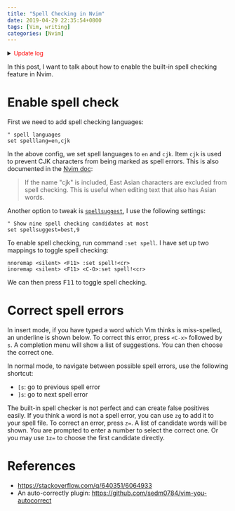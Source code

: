 ```yaml
---
title: "Spell Checking in Nvim"
date: 2019-04-29 22:35:54+0800
tags: [Vim, writing]
categories: [Nvim]
---
```


<details>
<summary><font size="2" color="red">Update log</font></summary>

+ <font color="blue">2021-10-17: add `spellsuggest` option.</font>
</details>

In this post, I want to talk about how to enable the built-in spell checking
feature in Nvim.

<!--more-->

# Enable spell check

First we need to add spell checking languages:

```vim
" spell languages
set spelllang=en,cjk
```

In the above config, we set spell languages to `en` and `cjk`. Item `cjk` is
used to prevent CJK characters from being marked as spell errors. This is
also documented in the [Nvim doc](https://neovim.io/doc/user/options.html#'spelllang'):

> If the name "cjk" is included, East Asian characters are excluded from
> spell checking. This is useful when editing text that also has Asian
> words.

Another option to tweak is [`spellsuggest`](https://neovim.io/doc/user/options.html#'spellsuggest'), I use the following settings:

```vim
" Show nine spell checking candidates at most
set spellsuggest=best,9
```

To enable spell checking, run command `:set spell`. I have set up two mappings
to toggle spell checking:

```vim
nnoremap <silent> <F11> :set spell!<cr>
inoremap <silent> <F11> <C-O>:set spell!<cr>
```

We can then press <kbd>F11</kbd> to toggle spell checking.

# Correct spell errors

In insert mode, if you have typed a word which Vim thinks is miss-spelled, an
underline is shown below. To correct this error, press `<C-x>` followed by `s`.
A completion menu will show a list of suggestions. You can then choose the
correct one.

In normal mode, to navigate between possible spell errors, use the following
shortcut:

+ `[s`: go to previous spell error
+ `]s`: go to next spell error

The built-in spell checker is not perfect and can create false positives
easily. If you think a word is not a spell error, you can use `zg` to add it to
your spell file. To correct an error, press `z=`. A list of candidate words
will be shown. You are prompted to enter a number to select the correct one. Or
you may use `1z=` to choose the first candidate directly.

# References

+ https://stackoverflow.com/q/640351/6064933
+ An auto-correctly plugin: https://github.com/sedm0784/vim-you-autocorrect
